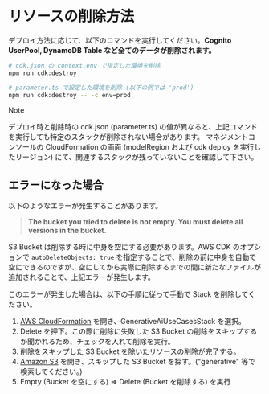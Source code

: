 # リソースの削除方法

デプロイ方法に応じて、以下のコマンドを実行してください。**Cognito UserPool, DynamoDB Table など全てのデータが削除されます。**

```bash
# cdk.json の context.env で指定した環境を削除
npm run cdk:destroy

# parameter.ts で設定した環境を削除 (以下の例では 'prod')
npm run cdk:destroy -- -c env=prod
```

> [!NOTE]
> デプロイ時と削除時の cdk.json (parameter.ts) の値が異なると、上記コマンドを実行しても特定のスタックが削除されない場合があります。
> マネジメントコンソールの CloudFormation の画面 (modelRegion および cdk deploy を実行したリージョン) にて、関連するスタックが残っていないことを確認して下さい。

## エラーになった場合

以下のようなエラーが発生することがあります。

> **The bucket you tried to delete is not empty. You must delete all versions in the bucket.**

S3 Bucket は削除する時に中身を空にする必要があります。AWS CDK のオプションで `autoDeleteObjects: true` を指定することで、削除の前に中身を自動で空にできるのですが、空にしてから実際に削除するまでの間に新たなファイルが追加されることで、上記エラーが発生します。

このエラーが発生した場合は、以下の手順に従って手動で Stack を削除してください。

1. [AWS CloudFormation](https://console.aws.amazon.com/cloudformation/home) を開き、GenerativeAiUseCasesStack を選択。
1. Delete を押下。この際に削除に失敗した S3 Bucket の削除をスキップするか聞かれるため、チェックを入れて削除を実行。
1. 削除をスキップした S3 Bucket を除いたリソースの削除が完了する。
1. [Amazon S3](https://s3.console.aws.amazon.com/s3/home) を開き、スキップした S3 Bucket を探す。("generative" 等で検索してください。)
1. Empty (Bucket を空にする) => Delete (Bucket を削除する) を実行
